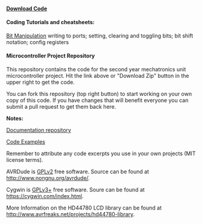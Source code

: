 #### [Download Code](https://github.com/mxeng/mcp/archive/master.zip)

#### Coding Tutorials and cheatsheets:
[Bit Manipulation](https://github.com/mxeng/mcp-docs/blob/master/bit_manipulation.md) writing to ports; setting, clearing and toggling bits; bit shift notation; config registers

#### Microcontroller Project Repository

This repository contains the code for the second year mechatronics unit microcontroller project. Hit the link above or "Download Zip" button in the upper right to get the code.

You can fork this repository (top right button) to start working on your own copy of this code.
If you have changes that will benefit everyone you can submit a pull request to get them back here.

**Notes:**

[Documentation repository](https://github.com/mxeng/mcp-docs)

[Code Examples](https://github.com/mxeng/mcp-docs/tree/master/code-examples)

Remember to attribute any code excerpts you use in your own projects (MIT license terms).

AVRDude is [GPLv2](http://www.gnu.org/licenses/old-licenses/gpl-2.0.en.html) free software. Source can be found at http://www.nongnu.org/avrdude/.

Cygwin is [GPLv3+](http://www.gnu.org/licenses/gpl-3.0.en.html) free software. Soure can be found at https://cygwin.com/index.html.

More Information on the HD44780 LCD library can be found at http://www.avrfreaks.net/projects/hd44780-library.
